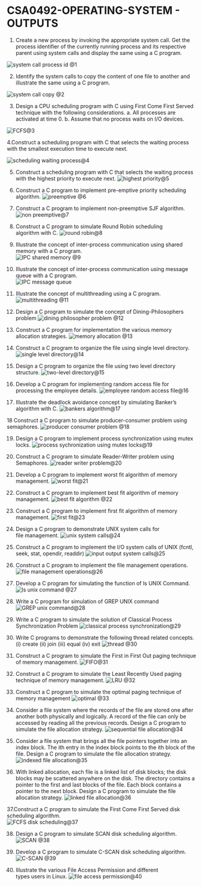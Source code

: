 # CSA0492-OPERATING-SYSTEM - OUTPUTS

1.	Create a new process by invoking the appropriate system call. Get the process identifier of the currently running process and its respective parent using system calls and display the same using a C program.

![system call process id @1](https://user-images.githubusercontent.com/112486766/215273884-01192a59-39b6-4ba1-983a-032ca40590f3.png)

2. Identify the system calls to copy the content of one file to another and illustrate the same using a C program.

![system call copy @2](https://user-images.githubusercontent.com/112486766/215274011-45743c8c-0236-4130-9d06-c5b3555840aa.png)

3. Design a CPU scheduling program with C using First Come First Served technique with the following considerations. 
a. All processes are activated at time 0. 
b. Assume that no process waits on I/O devices.

![FCFS@3](https://user-images.githubusercontent.com/112486766/215274051-fbf27ae6-e321-45b7-b654-44d241612ab5.png)

4.Construct a scheduling program with C that selects the waiting process with the smallest execution time to execute next.

![scheduling waiting process@4](https://user-images.githubusercontent.com/112486766/215274103-e145174f-1b48-4ec4-9b7e-a0ac09bf63fd.png)

5. Construct a scheduling program with C that selects the waiting process with the highest priority to execute next.
![highest priority@5](https://user-images.githubusercontent.com/112486766/215275214-5e3acbef-2825-4033-8372-f5498bcd5c35.png)

6. Construct a C program to implement pre-emptive priority scheduling algorithm.
![preemptive @6](https://user-images.githubusercontent.com/112486766/215275237-7418e2d9-3512-4c4c-b096-d0c64b467e16.png)

7. Construct a C program to implement non-preemptive SJF algorithm.
![non preemptive@7](https://user-images.githubusercontent.com/112486766/215275251-032a9ece-59cd-4f96-851c-db070abb66cb.png)

8. Construct a C program to simulate Round Robin scheduling algorithm with C.
![round robin@8](https://user-images.githubusercontent.com/112486766/215275295-d0dd7a80-2d4a-40a2-b27e-6528f11d3679.png)

9. Illustrate the concept of inter-process communication using shared memory with a C program.  
![IPC shared memory @9](https://user-images.githubusercontent.com/112486766/215332039-9599e01f-5831-4e6e-863d-249aaabfb425.png)

10. Illustrate the concept of inter-process communication using message queue with a C program.  
![IPC message queue](https://user-images.githubusercontent.com/112486766/215332767-72675e13-6b3e-456d-a563-4c05bb377286.png)

11. Illustrate the concept of multithreading using a C program.
![multithreading @11](https://user-images.githubusercontent.com/112486766/215275373-0a95e5a9-9d40-4b34-bc10-53b3f585c846.png)

12. Design a C program to simulate the concept of Dining-Philosophers problem
![dining philosopher problem @12](https://user-images.githubusercontent.com/112486766/215275396-2f8218c6-8961-4dd2-b150-cb893e0d7468.png)

13. Construct a C program for implementation the various memory allocation strategies.
![memory allocation @13](https://user-images.githubusercontent.com/112486766/215275415-5cd31723-f52d-4b0f-bd1e-68e141c97858.png)

14. Construct a C program to organize the file using single level directory.
![single level directory@14](https://user-images.githubusercontent.com/112486766/215275435-feb5b145-f009-418e-96bf-8c50ed16f821.png)

15. Design a C program to organize the file using two level directory structure.
![two-level directory@15](https://user-images.githubusercontent.com/112486766/215275447-20a5b741-72f7-4f00-9803-48cd3cc801db.png)

16. Develop a C program for implementing random access file for processing the employee details.
![employee random access file@16](https://user-images.githubusercontent.com/112486766/215275458-cad9ffb7-86ab-49b6-b171-7c90b42eb4cf.png)

17. Illustrate the deadlock avoidance concept by simulating Banker’s algorithm with C. 
![bankers algorithm@17](https://user-images.githubusercontent.com/112486766/215275464-74467660-1a03-4c16-b382-d12a275c16a8.png)

18 Construct a C program to simulate producer-consumer problem using semaphores. 
![producer consumer problem @18](https://user-images.githubusercontent.com/112486766/215275476-081707b6-1378-40c9-81d7-16da8d8be582.png)

19. Design a C program to implement process synchronization using mutex locks.
![process sychronization using mutex locks@19](https://user-images.githubusercontent.com/112486766/215317207-75d5331f-aa7a-47ef-9211-eb6a54e36376.png)

20. Construct a C program to simulate Reader-Writer problem using Semaphores.
![reader writer problem@20](https://user-images.githubusercontent.com/112486766/215275508-dceb1ae5-525a-4edc-8e6b-589632a1325f.png)

21. Develop a C program to implement worst fit algorithm of memory management.
![worst fit@21](https://user-images.githubusercontent.com/112486766/215275539-21b0f34c-790c-4d41-9c85-67a42de154e1.png)

22. Construct a C program to implement best fit algorithm of memory management.
![best fit algorithm @22](https://user-images.githubusercontent.com/112486766/215275553-26bea36f-4455-4550-9f97-4bde37df4708.png)

23. Construct a C program to implement first fit algorithm of memory management.
![first fit@23](https://user-images.githubusercontent.com/112486766/215275576-706de597-77cf-4d44-9f27-04d8c08252ea.png)

24. Design a C program to demonstrate UNIX system calls for file management.
![unix system calls@24](https://user-images.githubusercontent.com/112486766/215275605-7db99e9c-7e4b-4ed8-aa23-e6adb053464e.png)

25. Construct a C program to implement the I/O system calls of UNIX (fcntl, seek, stat, opendir, readdir)
![input output system calls@25](https://user-images.githubusercontent.com/112486766/215331031-4a7bb1e7-ca09-45d1-bcb0-77061bd83dab.png)

26. Construct a C program to implement the file management operations.
![file management operations@26](https://user-images.githubusercontent.com/112486766/215327561-e2672de2-e4e1-4d80-8177-4e9457d3e3ca.png)

27. Develop a C program for simulating the function of ls UNIX Command.
![ls unix command @27](https://user-images.githubusercontent.com/112486766/215330564-3ddc43ac-9c2f-4192-92f7-628f81cc5539.png)

28. Write a C program for simulation of GREP UNIX command
![GREP unix command@28](https://user-images.githubusercontent.com/112486766/215275644-3598edd3-f416-4ce1-accc-6b99dd981e57.png)

29. Write a C program to simulate the solution of Classical Process Synchronization Problem
![classical process synchronization@29](https://user-images.githubusercontent.com/112486766/215275658-95336c73-98fa-4029-8da2-c54dc8f141d0.png)

30. Write C programs to demonstrate the following thread related concepts.
(i) create (ii) join (iii) equal (iv) exit
![thread @30](https://user-images.githubusercontent.com/112486766/215329435-4e1339ad-2cc1-4261-ad01-ad9e4c41946b.png)


31. Construct a C program to simulate the First in First Out paging technique of memory management.
![FIFO@31](https://user-images.githubusercontent.com/112486766/215275673-fc821ba6-b072-44d4-abc8-2de5e64dbc31.png)

32. Construct a C program to simulate the Least Recently Used paging technique of memory management.
![LRU @32](https://user-images.githubusercontent.com/112486766/215275686-f140c6cf-cd01-4d85-a265-b4216d5fb01f.png)

33. Construct a C program to simulate the optimal paging technique of memory management 
![optimal @33](https://user-images.githubusercontent.com/112486766/215275699-d0df217d-277e-4fdf-a3c4-ca3b7dd17a04.png)

34. Consider a file system where the records of the file are stored one after another both physically and logically. A record of the file can only be accessed by reading all the previous records.  Design a C program to simulate the file allocation strategy.
![sequential file allocation@34](https://user-images.githubusercontent.com/112486766/215275712-5d520df2-9cac-46f0-9272-d11c72ea055f.png)

35. Consider a file system that brings all the file pointers together into an index block. The ith entry in the index block points to the ith block of the file. Design a C program to simulate the file allocation strategy.
![indexed file allocation@35](https://user-images.githubusercontent.com/112486766/215275725-ede6db12-552c-4ba0-a9ce-2152fb5047a3.png)

36. With linked allocation, each file is a linked list of disk blocks; the disk blocks may be scattered anywhere on the disk. The directory contains a pointer to the first and last blocks of the file.  Each block contains a pointer to the next block. Design a C program to simulate the file allocation strategy.
![linked file allocation@36](https://user-images.githubusercontent.com/112486766/215275737-76a1b661-b982-44d4-8282-8c9c4f283036.png)

37.Construct a C program to simulate the First Come First Served disk scheduling algorithm.  
![FCFS disk scheduling@37](https://user-images.githubusercontent.com/112486766/215275839-8b4687c7-e214-4bf0-ba2b-ff4ab28f6aaf.png)

38. Design a C program to simulate SCAN disk scheduling algorithm.
![SCAN @38](https://user-images.githubusercontent.com/112486766/215275858-7bcc6da6-bd93-412f-9456-075f3c2f34d1.png)

39. Develop a C program to simulate C-SCAN disk scheduling algorithm.
![C-SCAN @39](https://user-images.githubusercontent.com/112486766/215275867-18386d43-d67e-49a6-8f51-9d680122c678.png)

40. Illustrate the various File Access Permission and different types users in Linux.
![file access permission@40](https://user-images.githubusercontent.com/112486766/215329017-64e7d1d0-9108-4ac1-82de-0edf6c5d1c7f.png)





